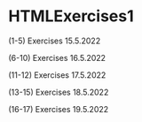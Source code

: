 # HTMLExercises1

(1-5) Exercises 15.5.2022

(6-10) Exercises 16.5.2022

(11-12) Exercises 17.5.2022

(13-15) Exercises 18.5.2022

(16-17) Exercises 19.5.2022
